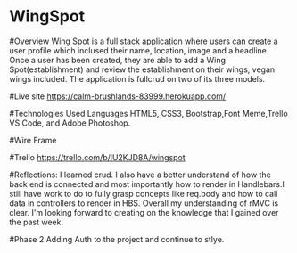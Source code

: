 # WingSpot

#Overview Wing Spot is a full stack application where users can create a user profile which inclused their name, location, image and a headline. Once a user has been created, they are able to add a Wing Spot(establishment) and review the establishment on their wings, vegan wings included. The application is fullcrud on two of its three models. 


#Live site https://calm-brushlands-83999.herokuapp.com/

#Technologies Used Languages HTML5, CSS3, Bootstrap,Font Meme,Trello VS Code, and Adobe Photoshop.

#Wire Frame





#Trello https://trello.com/b/lU2KJD8A/wingspot

#Reflections: I learned crud. I also have a better understand of how the back end is connected and most importantly how to render in Handlebars.I still have work to do to fully grasp concepts like req.body and how to call data  in controllers to render in HBS. Overall my understanding of rMVC is clear. I'm looking forward to creating on the knowledge that I gained over the past week.

#Phase 2 Adding Auth to the project and continue to stlye.
